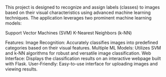 This project is designed to recognize and assign labels (classes) to images based on their visual characteristics using advanced machine learning techniques. 
The application leverages two prominent machine learning models:

Support Vector Machines (SVM)
K-Nearest Neighbors (k-NN)

Features:
Image Recognition: Accurately classifies images into predefined categories based on their visual features.
Multiple ML Models: Utilizes SVM and k-NN algorithms for robust and versatile image classification.
Web Interface: Displays the classification results on an interactive webpage built with Flask.
User-Friendly: Easy-to-use interface for uploading images and viewing results.
